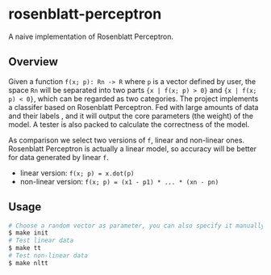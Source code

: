 # rosenblatt-perceptron
A naive implementation of Rosenblatt Perceptron.

## Overview

Given a function `f(x; p): Rn -> R` where `p` is a vector defined by user, the space `Rn` will be separated into two parts `{x | f(x; p) > 0}` and `{x | f(x; p) < 0}`, which can be regarded as two categories. The project implements a classifer based on Rosenblatt Perceptron. Fed with large amounts of data and their labels , and it will output the core parameters (the weight) of the model. A tester is also packed to calculate the correctness of the model.

As comparison we select two versions of `f`, linear and non-linear ones. Rosenblatt Perceptron is actually a linear model, so accuracy will be better for data generated by linear `f`.

 + linear version: `f(x; p) = x.dot(p)`
 + non-linear version: `f(x; p) = (x1 - p1) * ... * (xn - pn)`

## Usage

```bash
# Choose a random vector as parameter, you can also specify it manually by writing it into file `param`
$ make init
# Test linear data
$ make tt
# Test non-linear data
$ make nltt
```
